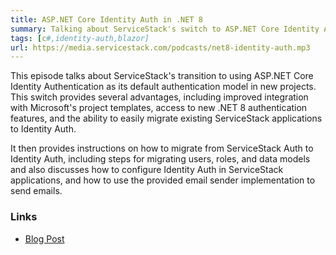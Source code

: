 ```yaml
---
title: ASP.NET Core Identity Auth in .NET 8  
summary: Talking about ServiceStack's switch to ASP.NET Core Identity Auth in new .NET 8 Blazor, Razor and MVC Project Templates  
tags: [c#,identity-auth,blazor]
url: https://media.servicestack.com/podcasts/net8-identity-auth.mp3
---
```


This episode talks about ServiceStack's transition to using ASP.NET Core Identity Authentication 
as its default authentication model in new projects. This switch provides several advantages, 
including improved integration with Microsoft's project templates, access to new .NET 8 
authentication features, and the ability to easily migrate existing ServiceStack applications 
to Identity Auth. 

It then provides instructions on how to migrate from ServiceStack Auth to Identity Auth, 
including steps for migrating users, roles, and data models and also discusses how to 
configure Identity Auth in ServiceStack applications, and how to use the provided email 
sender implementation to send emails.

### Links

- [Blog Post](/posts/net8-identity-auth)